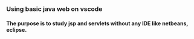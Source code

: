 ### Using basic java web on vscode
#### The purpose is to study jsp and servlets without any IDE like netbeans, eclipse.